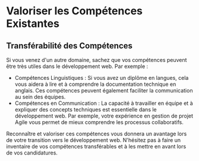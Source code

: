 # Valoriser les Compétences Existantes

## Transférabilité des Compétences

Si vous venez d'un autre domaine, sachez que vos compétences peuvent être très utiles dans le développement web. Par exemple :

- Compétences Linguistiques : Si vous avez un diplôme en langues, cela vous aidera à lire et à comprendre la documentation technique en anglais. Ces compétences peuvent également faciliter la communication au sein des équipes.
- Compétences en Communication : La capacité à travailler en équipe et à expliquer des concepts techniques est essentielle dans le développement web. Par exemple, votre expérience en gestion de projet Agile vous permet de mieux comprendre les processus collaboratifs.

Reconnaître et valoriser ces compétences vous donnera un avantage lors de votre transition vers le développement web. N'hésitez pas à faire un inventaire de vos compétences transférables et à les mettre en avant lors de vos candidatures.
